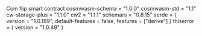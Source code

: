 Coin flip smart contract
cosmwasm-schema = "1.0.0"
cosmwasm-std = "1.1"
cw-storage-plus = "1.1.0"
cw2 = "1.1.1"
schemars = "0.8.15"
serde = { version = "1.0.189", default-features = false, features = ["derive"] }
thiserror = { version = "1.0.49" }

